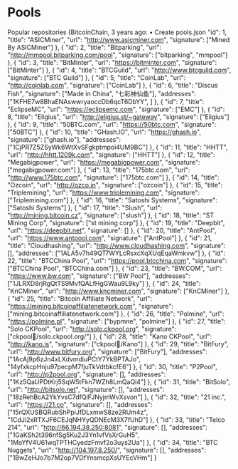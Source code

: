 # Pools
Popular repositories 
{BitcoinChain, 3 years ago: • Create pools.json
	"id": 1,
	"title": "ASICMiner",
	"url": "http://www.asicminer.com",
	"signature": ["Mined By ASICMiner"]
},
{
	"id": 2,
	"title": "Bitparking",
	"url": "http://mmpool.bitparking.com/pool",
	"signature": ["bitparking", "mmpool"]
},
{
	"id": 3,
	"title": "BitMinter",
	"url": "https://bitminter.com",
	"signature": ["BitMinter"]
},
{
	"id": 4,
	"title": "BTCGuild",
	"url": "http://www.btcguild.com",
	"signature": ["BTC Guild"]
},
{
	"id": 5,
	"title": "CoinLab",
	"url": "http://coinlab.com",
	"signature": ["CoinLab"]
},
{
	"id": 6,
	"title": "Discus Fish",
	"signature": ["Made in China", "七彩神仙鱼"],
	"addresses": ["1KFHE7w8BhaENAswwryaoccDb6qcT6DbYY", ]
},
{
	"id": 7,
	"title": "EclipseMC",
	"url": "https://eclipsemc.com",
	"signature": ["EMC"]
},
{
	"id": 8,
	"title": "Eligius",
	"url": "http://eligius.st/~gateway",
	"signature": ["Eligius"]
},
{
	"id": 9,
	"title": "50BTC.com",
	"url": "https://50btc.com",
	"signature": ["50BTC"]
},
{
	"id": 10,
	"title": "GHash.IO",
	"url": "https://ghash.io",
	"signature": ["ghash.io"],
	"addresses": ["1CjPR7Z5ZSyWk6WtXvSFgkptmpoi4UM9BC"]
},
{
	"id": 11,
	"title": "HHTT",
	"url": "http://hhtt.1209k.com",
	"signature": ["HHTT"]
},
{
	"id": 12,
	"title": "Megabigpower",
	"url": "https://megabigpower.com",
	"signature": ["megabigpower.com"]
},
{
	"id": 13,
	"title": "175btc.com",
	"url": "http://www.175btc.com",
	"signature": ["175btc.com"]
},
{
	"id": 14,
	"title": "Ozcoin",
	"url": "http://ozco.in",
	"signature": ["ozcoin"]
},
{
	"id": 15,
	"title": "Triplemining",
	"url": "https://www.triplemining.com",
	"signature": ["Triplemining.com"]
},
{
	"id": 16,
	"title": "Satoshi Systems",
	"signature": ["Satoshi Systems"]
},
{
	"id": 17,
	"title": "Slush",
	"url": "http://mining.bitcoin.cz",
	"signature": ["slush"]
},
{
	"id": 18,
	"title": "ST Mining Corp",
	"signature": ["st mining corp"]
},
{
	"id": 19,
	"title": "Deepbit",
	"url": "https://deepbit.net",
	"signature": []
},
{
	"id": 20,
	"title": "AntPool",
	"url": "https://www.antpool.com",
	"signature": ["AntPool"]
},
{
	"id": 21,
	"title": "Cloudhashing",
	"url": "http://www.cloudhashing.com",
	"signature": [],
	"addresses": ["1ALA5v7h49QT7WYLcRsxcXqXUqEqaWmkvw"]
},
{
	"id": 22,
	"title": "BTCChina Pool",
	"url": "https://pool.btcchina.com",
	"signature": ["BTCChina Pool", "BTCChina.com"]
},
{
	"id": 23,
	"title": "BW.COM",
	"url": "https://www.bw.com",
	"signature": ["BW Pool"],
	"addresses": ["1JLRXD8rjRgQtTS9MvfQALfHgGWau9L9ky"]
},
{
	"id": 24,
	"title": "KnCMiner",
	"url": "http://www.kncminer.com",
	"signature": ["KnCMiner"]
},
{
	"id": 25,
	"title": "Bitcoin Affiliate Network",
	"url": "https://mining.bitcoinaffiliatenetwork.com",
	"signature": ["mining.bitcoinaffiliatenetwork.com"]
},
{
	"id": 26,
	"title": "Polmine",
	"url": "https://polmine.pl",
	"signature": ["bypmne", "polmine"]
},
{
	"id": 27,
	"title": "Solo CKPool",
	"url": "http://solo.ckpool.org",
	"signature": ["ckpool/solo.ckpool.org/"]
},
{
	"id": 28,
	"title": "Kano CKPool",
	"url": "http://kano.is",
	"signature": ["ckpool/Kano"]
},
{
	"id": 29,
	"title": "BitFury",
	"url": "http://www.bitfury.org",
	"signature": ["BitFury"],
	"addresses": ["1AcAj9p6zJn4xLXdvmdiuPCtY7YkBPTAJo", "14yfxkcpHnju97pecpM7fjuTkVdtbkcfE6"]
},
{
	"id": 30,
	"title": "P2Pool",
	"url": "http://p2pool.org",
	"signature": [],
	"addresses": ["1Kz5QaUPDtKrj5SqW5tFkn7WZh8LmQaQi4"]
},
{
	"id": 31,
	"title": "BitSolo",
	"url": "http://bitsolo.net",
	"signature": [],
	"addresses": ["18zRehBcA2YkYvsC7dfQiFJNyjmWvXsvon"]
},
{
	"id": 32,
	"title": "21 inc.",
	"url": "https://21.co",
	"signature": [],
	"addresses": ["15rQXUSBQRubShPpiJfDLxmwS8ze2RUm4z", "1CdJi2xRTXJF6CEJqNHYyQDNEcM3X7fUhD"]
},
{
	"id": 33,
	"title": "Telco 214",
	"url": "http://66.194.38.250:8081",
	"signature": [],
	"addresses": ["1GaKSh2t396nfSg5Ku2J3Yn1vfVsXrGuH5", "1MoYfV4U61wqTPTHCyedzFmvf2o3uys2Ua"]
},
{
	"id": 34,
	"title": "BTC Nuggets",
	"url": "http://104.197.8.250/",
	"signature": [],
	"addresses": ["1BwZeHJo7b7M2op7VDfYnsmcpXsUYEcVHm"]
}
